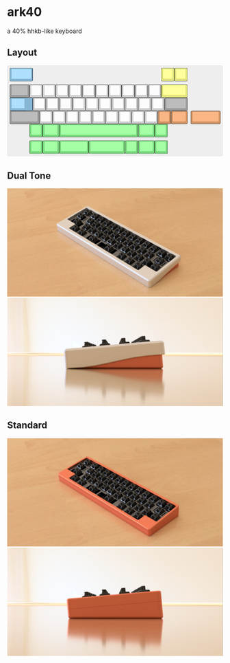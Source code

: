 # ark40
a 40% hhkb-like keyboard

## Layout
![](https://github.com/arko9699/ark40/blob/main/pic/ark40.png)

## Dual Tone
![](https://github.com/arko9699/ark40/blob/main/pic/extended1.png)
![](https://github.com/arko9699/ark40/blob/main/pic/extended.png)

## Standard
![](https://github.com/arko9699/ark40/blob/main/pic/flush1.png)
![](https://github.com/arko9699/ark40/blob/main/pic/flush.png)
